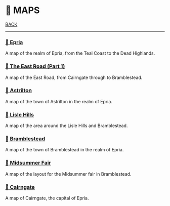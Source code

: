 # 📌 MAPS

[BACK](../README.md)

---

<!---

### [📌 Emerrane Pass](./Emerrane-Pass.jpg)

A map of the Emerrane Pass, including Epria and The New Land.

-->

### [📌 Epria](./Epria.jpg)

A map of the realm of Epria, from the Teal Coast to the Dead Highlands.

### [📌 The East Road (Part 1)](./East-Road-Cairngate-to-Bramblestead.jpg)

A map of the East Road, from Cairngate through to Bramblestead. 

### [📌 Astrilton](./Astrilton.png)

A map of the town of Astrilton in the realm of Epria.

### [📌 Lisle Hills](./LISLE-HILLS.jpg)

A map of the area around the Lisle Hills and Bramblestead. 


### [📌 Bramblestead](./bramblestead.jpeg)

A map of the town of Bramblestead in the realm of Epria.

### [📌 Midsummer Fair](./Summer-fair.png)

A map of the layout for the Midsummer fair in Bramblestead.

<!--- 
### [📌 Klalport](./Klalport.png)

A map of Klalport, the main port in Epria. 
-->

### [📌 Cairngate](./CAIRNGATE.png)
A map of Cairngate, the capital of Epria. 